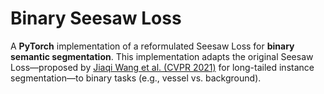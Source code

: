 # Binary Seesaw Loss

A **PyTorch** implementation of a reformulated Seesaw Loss for **binary semantic segmentation**. This implementation adapts the original Seesaw Loss—proposed by [Jiaqi Wang et al. (CVPR 2021)](https://arxiv.org/pdf/2008.10032) for long-tailed instance segmentation—to binary tasks (e.g., vessel vs. background).
